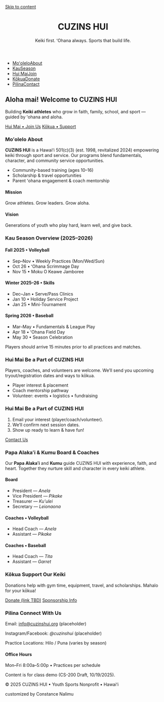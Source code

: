 <!-- DOCTYPE html
Student: Constance Nalimu
Project: CUZINS HUI
Date Due: 10/19/2025 -->

<html lang="en">
<head>
  <meta charset="utf-8" />
  <title>CUZINS HUI • Youth Sports & ʻOhana</title>
  <meta name="viewport" content="width=device-width, initial-scale=1" />
  <meta name="description" content="CUZINS HUI — Youth sports rooted in ʻohana. Donate, view our 2025–2026 season, join a team, and meet our Board & Coaches." />
  <link rel="stylesheet" href="css/styles.css" />

  <!-- Favicons chapter 7 listed -->
  <link rel="icon" href="favicon.ico" />
  <link rel="shortcut icon" href="favicon.ico" />
  <link rel="apple-touch-icon" sizes="180x180" href="apple-touch-icon.png" />
  <link rel="icon" type="image/png" sizes="192x192" href="android-chrome-192.png" />
</head>

<body>
  <a class="skip" href="#main">Skip to content</a>

  <header class="site-header">
    <div class="wrap">
      <h1 class="brand">CUZINS HUI</h1>
      <p class="tag">Keiki first. ʻOhana always. Sports that build life.</p>
    </div>
  </header>

  <nav class="site-nav">
  <ul class="wrap">
    <li><a href="#about"><span lang="haw">Moʻolelo</span><span class="sub">About</span></a></li>
    <li><a href="#season"><span lang="haw">Kau</span><span class="sub">Season</span></a></li>
    <li><a href="#join"><span lang="haw">Hui Mai</span><span class="sub">Join</span></a></li>
    <li><a href="#donate"><span lang="haw">Kōkua</span><span class="sub">Donate</span></a></li>
    <li><a href="#contact"><span lang="haw">Pilina</span><span class="sub">Contact</span></a></li>
  </ul>
</nav>

  <main id="main">
    <!-- Hero -->
    <section class="hero">
    <div class="wrap">
      <h2><span lang="haw">Aloha mai!</span> <span class="sub">Welcome to CUZINS HUI</span></h2>
      <p>Building <strong>Keiki athletes</strong> who grow in faith, family, school, and sport — guided by ʻohana and aloha.</p>
      <div class="cta-row">
        <a class="btn" href="#join">Hui Mai • Join Us</a>
        <a class="btn outline" href="#donate">Kōkua • Support</a>
    </div>
    </div>
    </section>
    <!-- About -->
    <section id="about" class="section">
      <div class="wrap grid-2">
        <article>
          <h3><span lang="haw">Moʻolelo</span> <span class="sub">About</span></h3>
          <p><strong>CUZINS HUI</strong> is a Hawaiʻi 501(c)(3) (est. 1998, revitalized 2024) empowering keiki through sport and service. Our programs blend fundamentals, character, and community service                     opportunities.</p>
          <ul class="check">
            <li>Community-based training (ages 10–16)</li>
            <li>Scholarship & travel opportunities</li>
            <li>Parent ʻohana engagement & coach mentorship</li>
          </ul>
        </article>
        <aside class="card">
          <h4>Mission</h4>
          <p>Grow athletes. Grow leaders. Grow aloha.</p>
          <h4>Vision</h4>
          <p>Generations of youth who play hard, learn well, and give back.</p>
        </aside>
      </div>
    </section>
    <!-- Season -->
    <section id="season" class="section alt">
      <div class="wrap">
        <h3><span lang="haw">Kau</span> <span class="sub">Season Overview (2025–2026)</span></h3>
        <div class="cards grid-3">
          <article class="card">
            <h4>Fall 2025 • Volleyball</h4>
            <ul class="list-compact">
              <li>Sep–Nov • Weekly Practices (Mon/Wed/Sun)</li>
              <li>Oct 26 • ʻOhana Scrimmage Day</li>
              <li>Nov 15 • Moku O Keawe Jamboree</li>
            </ul>
          </article>
          <article class="card">
            <h4>Winter 2025–26 • Skills</h4>
            <ul class="list-compact">
              <li>Dec–Jan • Serve/Pass Clinics</li>
              <li>Jan 10 • Holiday Service Project</li>
              <li>Jan 25 • Mini-Tournament</li>
            </ul>
          </article>
          <article class="card">
            <h4>Spring 2026 • Baseball</h4>
            <ul class="list-compact">
              <li>Mar–May • Fundamentals & League Play</li>
              <li>Apr 18 • ʻOhana Field Day</li>
              <li>May 30 • Season Celebration</li>
            </ul>
          </article>
        </div>
        <p class="note">Players should arrive 15 minutes prior to all practices and matches.</p>
      </div>
    </section>
    <!-- Join -->
    <section id="join" class="section">
      <div class="wrap grid-2">
        <article>
          <h3><span lang="haw">Hui Mai</span> <span class="sub">Be a Part of CUZINS HUI</span></h3>
          <p>Players, coaches, and volunteers are welcome. We’ll send you upcoming tryout/registration dates and ways to kōkua.</p>
          <ul class="check">
            <li>Player interest & placement</li>
            <li>Coach mentorship pathway</li>
            <li>Volunteer: events • logistics • fundraising</li>
          </ul>
        </article>
        <aside class="card">
          <h3><span lang="haw">Hui Mai</span> <span class="sub">Be a Part of CUZINS HUI</span></h3>
          <ol class="steps">
            <li>Email your interest (player/coach/volunteer).</li>
            <li>We’ll confirm next session dates.</li>
            <li>Show up ready to learn & have fun!</li>
          </ol>
          <a class="btn block" href="#contact">Contact Us</a>
        </aside>
      </div>
    </section>
    <!-- Board & Coaches -->
    <section id="board" class="section alt">
      <div class="wrap">
        <h3><span lang="haw">Papa Alakaʻi & Kumu</span> <span class="sub">Board & Coaches</span></h3>
        <p>Our <strong>Papa Alakaʻi</strong> and <strong>Kumu</strong> guide CUZINS HUI with experience, faith, and heart. Together they nurture skill and character in every keiki athlete.</p>
        <div class="cards grid-3">
          <article class="card">
            <h4>Board</h4>
            <ul class="list-compact">
              <li>President — <em>Anela</em></li>
              <li>Vice President — <em>Pikake</em></li>
              <li>Treasurer — <em>Ku'ulei</em></li>
              <li>Secretary — <em>Leionaona</em></li>
            </ul>
          </article>
          <article class="card">
            <h4>Coaches • Volleyball</h4>
            <ul class="list-compact">
              <li>Head Coach — <em>Anela</em></li>
              <li>Assistant — <em>Pikake</em></li>
            </ul>
          </article>
          <article class="card">
            <h4>Coaches • Baseball</h4>
            <ul class="list-compact">
              <li>Head Coach — <em>Tita</em></li>
              <li>Assistant — <em>Garret</em></li>
            </ul>
          </article>
        </div>
      </div>
    </section>
    <!-- Donate -->
    <section id="donate" class="section donate">
      <div class="wrap">
        <h3><span lang="haw">Kōkua</span> <span class="sub">Support Our Keiki</span></h3>
        <p>Donations help with gym time, equipment, travel, and scholarships. Mahalo for your kōkua!</p>
        <div class="cta-row">
          <a class="btn" href="#" aria-disabled="true">Donate (link TBD)</a>
          <a class="btn outline" href="#contact">Sponsorship Info</a>
        </div>
      </div>
    </section>
    <!-- Contact -->
    <section id="contact" class="section">
      <div class="wrap grid-2">
        <article>
          <h3><span lang="haw">Pilina</span> <span class="sub">Connect With Us</span></h3>
          <p>Email: <a href="mailto:info@cuzinshui.org">info@cuzinshui.org</a> (placeholder)</p>
          <p>Instagram/Facebook: <em>@cuzinshui</em> (placeholder)</p>
          <p>Practice Locations: Hilo / Puna (varies by season)</p>
        </article>
        <aside class="card">
          <h4>Office Hours</h4>
          <p>Mon–Fri 8:00a–5:00p • Practices per schedule</p>
          <p class="small">Content is for class demo (CS-200 Draft, 10/19/2025).</p>
        </aside>
      </div>
    </section>
  </main>

  <footer class="site-footer">
    <div class="wrap">
      <p>© 2025 CUZINS HUI • Youth Sports Nonprofit • Hawaiʻi</p>
      <p class="tiny">customized by Constance Nalimu</p>
    </div>
  </footer>
</body>
</html>

